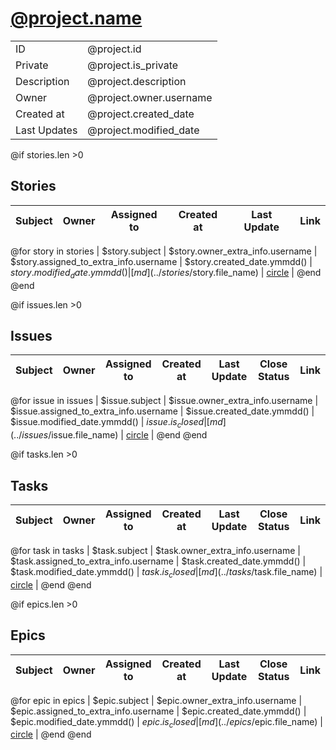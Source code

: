 # [@project.name](@url/project/@project.slug)
|              |                         |
| ------------ | ----------------------- |
| ID           | @project.id             |
| Private      | @project.is_private     |
| Description  | @project.description    |
| Owner        | @project.owner.username |
| Created at   | @project.created_date   |
| Last Updates | @project.modified_date  |

@if stories.len >0
## Stories
| Subject | Owner | Assigned to | Created at | Last Update | Link |
| ------- | ----- | ----------- | ---------- | ----------- | ---- |
@for story in stories
| $story.subject | $story.owner_extra_info.username | $story.assigned_to_extra_info.username | $story.created_date.ymmdd() | $story.modified_date.ymmdd() | [md](../stories/$story.file_name) \| [circle](@url/project/@project.slug/us/$story.ref) |
@end <!-- End Stories Loop -->
@end <!-- End Stories Condition -->

@if issues.len >0
## Issues
| Subject | Owner | Assigned to | Created at | Last Update | Close Status | Link |
| ------- | ----- | ----------- | ---------- | ----------- | ------------ | ---- |
@for issue in issues
| $issue.subject | $issue.owner_extra_info.username | $issue.assigned_to_extra_info.username | $issue.created_date.ymmdd() | $issue.modified_date.ymmdd() | $issue.is_closed |[md](../issues/$issue.file_name) \| [circle](@url/project/@project.slug/issue/$issue.ref) |
@end <!-- End Issues Loop -->
@end <!-- End Issues Condition -->

@if tasks.len >0
## Tasks
| Subject | Owner | Assigned to | Created at | Last Update | Close Status | Link |
| ------- | ----- | ----------- | ---------- | ----------- | ------------ | ---- |
@for task in tasks
| $task.subject | $task.owner_extra_info.username | $task.assigned_to_extra_info.username | $task.created_date.ymmdd() | $task.modified_date.ymmdd() | $task.is_closed |[md](../tasks/$task.file_name) \| [circle](@url/project/@project.slug/task/$task.ref) |
@end <!-- End Tasks Loop -->
@end <!-- End Tasks Condition -->

@if epics.len >0
## Epics
| Subject | Owner | Assigned to | Created at | Last Update | Close Status | Link |
| ------- | ----- | ----------- | ---------- | ----------- | ------------ | ---- |
@for epic in epics
| $epic.subject | $epic.owner_extra_info.username | $epic.assigned_to_extra_info.username | $epic.created_date.ymmdd() | $epic.modified_date.ymmdd() | $epic.is_closed |[md](../epics/$epic.file_name) \| [circle](@url/project/@project.slug/epic/$epic.ref) |
@end  <!-- End Epics Loop -->
@end <!-- End Epics Condition -->
